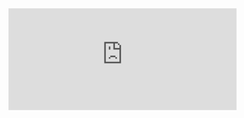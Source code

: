 
<iframe src="http://grafana.marine.usf.edu:3000/dashboard-solo/db/fl_keys_dash?orgId=2&panelId=3&from=1475611938029&to=1538683938030&var-product=chlor_a&var-roi=fgbnms&var-weeks_ago=4&var-weeks_ago=3&var-weeks_ago=2&var-weeks_ago=1&var-weeks_ago=0&var-area=carbon&var-station=08030500&var-station=08041780" width="450" height="200" frameborder="0"></iframe>
